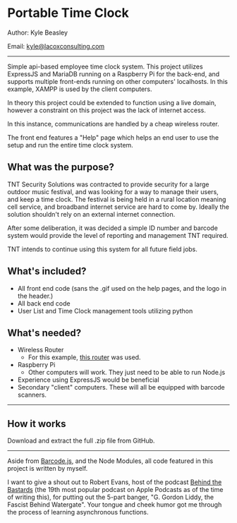 # Portable Time Clock

Author: Kyle Beasley

Email: <kyle@lacoxconsulting.com>

---

Simple api-based employee time clock system. This project utilizes ExpressJS and MariaDB running on a Raspberry Pi for the back-end, and supports multiple front-ends running on other computers' localhosts. In this example, XAMPP is used by the client computers.  

In theory this project could be extended to function using a live domain, however a constraint on this project was the lack of internet access.

In this instance, communications are handled by a cheap wireless router.

The front end features a "Help" page which helps an end user to use the setup and run the entire time clock system.

## What was the purpose?

TNT Security Solutions was contracted to provide security for a large outdoor music festival, and was looking for a way to manage their users, and keep a time clock. The festival is being held in a rural location meaning cell service, and broadband internet service are hard to come by. Ideally the solution shouldn't rely on an external internet connection.

After some deliberation, it was decided a simple ID number and barcode system would provide the level of reporting and management TNT required.

TNT intends to continue using this system for all future field jobs.

## What's included?

- All front end code (sans the .gif used on the help pages, and the logo in the header.)
- All back end code
- User List and Time Clock management tools utilizing python

## What's needed?

- Wireless Router
  - For this example, [this router](https://www.netgear.com/home/wifi/routers/r6020/) was used.
- Raspberry Pi
  - Other computers will work. They just need to be able to run Node.js
- Experience using ExpressJS would be beneficial
- Secondary "client" computers. These will all be equipped with barcode scanners.

---

## How it works

Download and extract the full .zip file from GitHub.



---

Aside from [Barcode.js](https://github.com/lindell/JsBarcode), and the Node Modules, all code featured in this project is written by myself.

I want to give a shout out to Robert Evans, host of the podcast [Behind the Bastards](https://www.iheart.com/podcast/105-behind-the-bastards-29236323/) (the 19th most popular podcast on Apple Podcasts as of the time of writing this), for putting out the 5-part banger, "G. Gordon Liddy, the Fascist Behind Watergate". Your tongue and cheek humor got me through the process of learning asynchronous functions.
